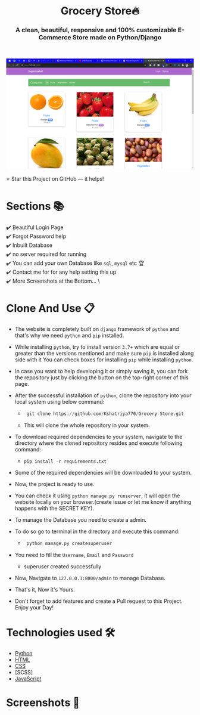 <h1 align="center"> Grocery Store🔥 </h1> 
<h3 align="center"> A clean, beautiful, responsive and 100% customizable E-Commerce Store made on Python/Django </h3>
<br>
<p align="center"> 
    <a href="https://kshatriya770.github.io" target="_blank">
    <img src="images/frontimage.png"/>
  </a>
</p>

:star: Star this Project on GitHub — it helps!

# Sections 📚

✔️ Beautiful Login Page \
✔️ Forgot Password help \
✔️ Inbuilt Database \
✔️ no server required for running\
✔️ You can add your own Database like `sql`, `mysql` etc 🏆\
✔️ Contact me for for any help setting this up \
✔️ More Screenshots at the Bottom... \

# Clone And Use 📋

- The website is completely built on `django` framework of `python` and that's why we need `python` and `pip` installed.
- While installing `python`, try to install version `3.7+` which are equal or greater than the versions mentioned and make sure `pip` is installed along side with it You can check boxes for installing `pip` while installing `python`.
- In case you want to help developing it or simply saving it, you can fork the repository just by clicking the button on the top-right corner of this page.
- After the successful installation of `python`, clone the repository into your local system using below command:
  - ```python
     git clone https://github.com/Kshatriya770/Grocery-Store.git
    ```
  - This will clone the whole repository in your system.
- To download required dependencies to your system, navigate to the directory where the cloned repository resides and execute following command:
  - ```python
    pip install -r requirements.txt
    ```
- Some of the required dependencies will be downloaded to your system.
- Now, the project is ready to use.
- You can check it using `python manage.py runserver`, it will open the website locally on your browser.(create issue or let me know if anything happens with the SECRET KEY).
- To manage the Database you need to create a admin.
- To do so go to terminal in the directory and execute this command:
  - ```python
     python manage.py createsuperuser
    ```
-  You need to fill the `Username`, `Email` and `Password`
    - superuser created successfully
- Now, Navigate to `127.0.0.1:8000/admin` to manage Database.

- That's it, Now it's Yours. 
- Don't forget to add features and create a Pull request to this Project. Enjoy your Day!

# Technologies used 🛠️

- [Python](https://python.org/)
- [HTML](https://www.w3schools.com/html/)
- [CSS](https://www.w3schools.com/css/)
- [SCSS]
- [JavaScript](https://www.javascript.com/)

# Screenshots 🌈

